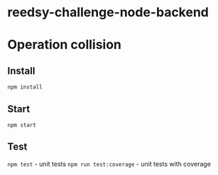 # reedsy-challenge-node-backend
# Operation collision

## Install
`npm install`

## Start
`npm start`

## Test
`npm test` - unit tests
`npm run test:coverage` - unit tests with coverage
